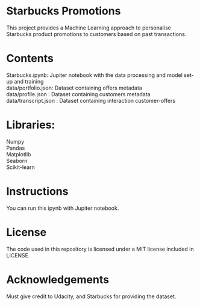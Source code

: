 # Starbucks Promotions
This project provides a Machine Learning approach to personalise Starbucks product promotions to customers based on past transactions.

# Contents
Starbucks.ipynb: Jupiter notebook with the data processing and model set-up and training <br>
data/portfolio.json: Dataset containing offers metadata <br>
data/profile.json : Dataset containing customers metadata <br>
data/transcript.json : Dataset containing interaction customer-offers <br>

# Libraries:
Numpy <br>
Pandas <br>
Matplotlib <br>
Seaborn <br>
Scikit-learn <br>

# Instructions
You can run this ipynb with Jupiter notebook.

# License
The code used in this repository is licensed under a MIT license included in LICENSE.

# Acknowledgements
Must give credit to Udacity, and Starbucks for providing the dataset.

